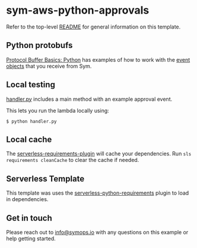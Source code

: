 # sym-aws-python-approvals

Refer to the top-level [README](../README.md) for general information on this template.

## Python protobufs

[Protocol Buffer Basics: Python](https://developers.google.com/protocol-buffers/docs/pythontutorial) has examples of how to work with the [event objects](https://github.com/symopsio/types) that you receive from Sym.

## Local testing

[handler.py](handler.py) includes a main method with an example approval event.

 This lets you run the lambda locally using:
```
$ python handler.py
```

## Local cache

The [serverless-requirements-plugin](https://www.serverless.com/plugins/serverless-python-requirements/) will cache your dependencies. Run `sls requirements cleanCache` to clear the cache if needed.

## Serverless Template

This template was uses the [serverless-python-requirements](https://www.serverless.com/plugins/serverless-python-requirements/) plugin to load in dependencies.

## Get in touch

Please reach out to info@symops.io with any questions on this example or help getting started.

